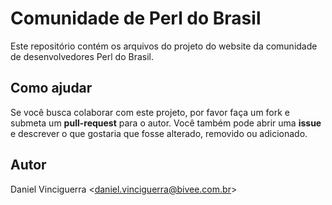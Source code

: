 
Comunidade de Perl do Brasil
===========================


Este repositório contém os arquivos do projeto do website da comunidade de desenvolvedores Perl do Brasil.


Como ajudar
---------------------------------------------------------------

Se você busca colaborar com este projeto, por favor faça um fork e submeta um **pull-request** para o autor. Você também pode abrir uma **issue** e descrever o que gostaria que fosse alterado, removido ou adicionado.


Autor
---------------------------------------------------------------

Daniel Vinciguerra <[daniel.vinciguerra@bivee.com.br](mailto:daniel.vinciguerra@bivee.com.br)>
